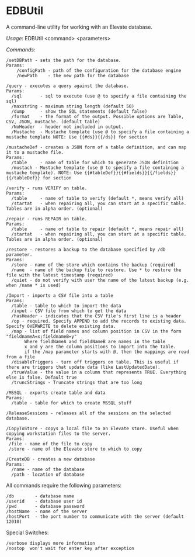 # EDBUtil
A command-line utility for working with an Elevate database.

_Usage_: EDBUtil \<command\> \<parameters\>

_Commands_:

    /setDBPath - sets the path for the database.  
    Params:  
        /configPath - path of the configuration for the database engine  
        /newPath    - the new path for the database

    /query - executes a query against the database.  
    Params:  
      /sql       - sql to execute (use @ to specify a file containing the sql)  
      /maxstring - maximum string length (default 50)  
      /dump      - show the SQL statements (default false)  
      /format    - the format of the output. Possible options are Table, CSV, JSON, mustache. (default table)  
      /NoHeader  - header not included in output.  
      /Mustache  - Mustache template (use @ to specify a file containing a mustache template NOTE: Use {{#ds}}{{/ds}} for section

    /mustacheDef - creates a JSON form of a table definition, and can map it to a mustache file.  
    Params:
      /table     - name of table for which to generate JSON definition
      /mustach - Mustache template (use @ to specify a file containing a mustache template). NOTE: Use {{#tableDef}}{{#fields}}{{/fields}}{{/tableDef}} for section

    /verify - runs VERIFY on table.
    Params:
      /table     - name of table to verify (default *, means verify all)
      /startat   - when repairing all, you can start at a specific table. Tables are in alpha order. (optional)

    /repair - runs REPAIR on table.
    Params:
      /table     - name of table to repair (default *, means repair all)
      /startat   - when repairing all, you can start at a specific table. Tables are in alpha order. (optional)

    /restore - restores a backup to the database specified by /db parameter.
    Params:
      /store - name of the store which contains the backup (required)
      /name  - name of the backup file to restore. Use * to restore the file with the latest timestamp (required)
      /quiet - do not verify with user the name of the latest backup (e.g. when /name * is used)

    /Import - imports a CSV file into a table
    Params:
      /table - table to which to import the data
      /input - CSV file from which to get the data
      /hasHeader - indicates that the CSV file's first line is a header
      /op - required. Specify APPEND to add the records to existing data. Specify OVERWRITE to delete existing data.
      /map - list of field names and column position in CSV in the form "fieldnameA=x;fieldnameB=y"
           Where fieldNameA and fieldNameB are names in the table
           x and y are the column positions to import into the table.
           if the /map parameter starts with @, then the mappings are read from a file
      /disableTriggers - turn off triggers on table. This is useful if there are triggers that update data (like LastUpdatedDate).
      /trueValue - the value in a column that represents TRUE. Everything else is false. Default true
      /truncStrings - Truncate strings that are too long

    /MSSQL - exports create table and data
    Params:
	  /table - table for which to create MSSQL stuff

    /ReleaseSessions - releases all of the sessions on the selected database.

    /CopyToStore - copys a local file to an Elevate store. Useful when copying workstation files to the server.
    Params:
     /file - name of the file to copy
     /store - name of the Elevate store to which to copy

    /CreateDB - creates a new database
    Params:
      /name - name of the database
      /path - location of database

All commands require the following parameters:

    /db        - database name
    /userid    - database user id
    /pwd       - database password
    /hostName  - name of the server
    /hostPort  - the port number to communicate with the server (default 12010)

Special Switches:

    /verbose displays more information
    /nostop  won't wait for enter key after exception

